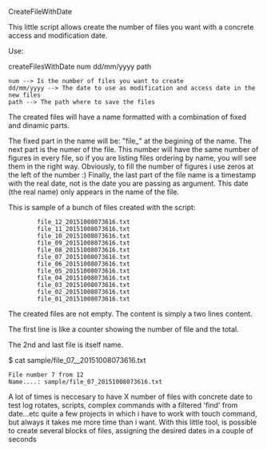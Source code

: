 CreateFileWithDate

This little script allows create the number of files you want with a concrete access and modification date.

Use:

createFilesWithDate num dd/mm/yyyy path

    num --> Is the number of files you want to create
    dd/mm/yyyy --> The date to use as modification and access date in the new files
    path --> The path where to save the files

The created files will have a name formatted with a combination of fixed and dinamic parts.

The fixed part in the name will be: "file_" at the begining of the name.
The next part is the numer of the file. This number will have the same number of figures in
every file, so if you are listing files ordering by name, you will see them in the right way.
Obviously, to fill the number of figures i use zeros at the left of the number :)
Finally, the last part of the file name is a timestamp with the real date, not is the date you
are passing as argument. This date (the real name) only appears in the name of the file.

This is sample of a bunch of files created with the script:

            file_12_20151008073616.txt
            file_11_20151008073616.txt
            file_10_20151008073616.txt
            file_09_20151008073616.txt
            file_08_20151008073616.txt
            file_07_20151008073616.txt
            file_06_20151008073616.txt
            file_05_20151008073616.txt
            file_04_20151008073616.txt
            file_03_20151008073616.txt
            file_02_20151008073616.txt
            file_01_20151008073616.txt

The created files are not empty. The content is simply a two lines content.

The first line is like a counter showing the number of file and the total.

The 2nd and last file is itself name.

$ cat sample/file_07__20151008073616.txt

    File number 7 from 12
    Name....: sample/file_07_20151008073616.txt


A lot of times is neccesary to have X number of files with concrete date to test log rotates,
scripts, complex commands with a filtered 'find' from date...etc quite a few projects in which
i have to work with touch command, but always it takes me more time than i want.
With this little tool, is possible to create several blocks of files, assigning the desired dates in a couple of seconds
